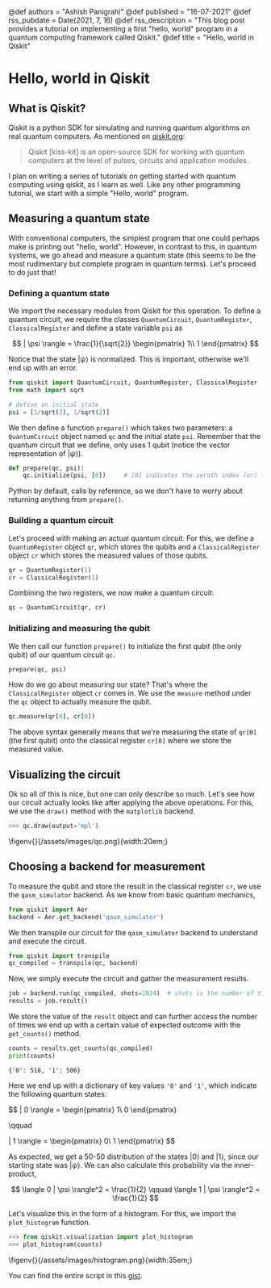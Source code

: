 @def authors = "Ashish Panigrahi"
@def published = "16-07-2021"
@def rss_pubdate = Date(2021, 7, 16)
@def rss_description = "This blog post provides a tutorial on implementing a first \"hello, world\" program in a quantum computing framework called Qiskit."
@def title = "Hello, world in Qiskit"

# Hello, world in Qiskit

## What is Qiskit?

Qiskit is a python SDK for simulating and running quantum algorithms on real quantum
computers. As mentioned on [qiskit.org](https://qiskit.org/):

> Qiskit [kiss-kit] is an open-source SDK for working with quantum computers at the
> level of pulses, circuits and application modules.

I plan on writing a series of tutorials on getting started with quantum computing
using qiskit, as I learn as well. Like any other programming tutorial, we start with
a simple "Hello, world" program.

## Measuring a quantum state

With conventional computers, the simplest program that one could perhaps make is
printing out "hello, world". However, in contrast to this, in quantum systems, we go
ahead and measure a quantum state (this seems to be the most rudimentary but complete
program in quantum terms). Let's proceed to do just that!

### Defining a quantum state

We import the necessary modules from Qiskit for this operation. To define a quantum
circuit, we require the classes `QuantumCircuit`, `QuantumRegister`,
`ClassicalRegister` and define a state variable `psi` as

$$
| \psi \rangle =
\frac{1}{\sqrt{2}}
\begin{pmatrix}
1\\
1
\end{pmatrix}
$$

Notice that the state $| \psi \rangle$ is normalized. This is important, otherwise we'll end up with an error.

```python
from qiskit import QuantumCircuit, QuantumRegister, ClassicalRegister
from math import sqrt

# define an initial state
psi = [1/sqrt(2), 1/sqrt(2)]
```

We then define a function `prepare()` which takes two parameters: a `QuantumCircuit`
object named `qc` and the initial state `psi`. Remember that the quantum circuit that
we define, only uses 1 qubit (notice the vector representation of $| \psi \rangle$).

```python
def prepare(qc, psi):
    qc.initialize(psi, [0])     # [0] indicates the zeroth index (or) the first qubit
```

Python by default, calls by reference, so we don't have to worry about returning
anything from `prepare()`.

### Building a quantum circuit

Let's proceed with making an actual quantum circuit. For this, we define a
`QuantumRegister` object `qr`, which stores the qubits and a `ClassicalRegister`
object `cr` which stores the measured values of those qubits.

```python
qr = QuantumRegister(1)
cr = ClassicalRegister(1)
```

Combining the two registers, we now make a quantum circuit:

```python
qc = QuantumCircuit(qr, cr)
```

### Initializing and measuring the qubit

We then call our function `prepare()` to initialize the first qubit (the only qubit)
of our quantum circuit `qc`.

```python
prepare(qc, psi)
```

How do we go about measuring our state? That's where the `ClassicalRegister` object
`cr` comes in. We use the `measure` method under the `qc` object to actually measure
the qubit.

```python
qc.measure(qr[0], cr[0])
```

The above syntax generally means that we're measuring the state of `qr[0]` (the first
qubit) onto the classical register `cr[0]` where we store the measured value.

## Visualizing the circuit

Ok so all of this is nice, but one can only describe so much. Let's see how our
circuit actually looks like after applying the above operations. For this, we use the
`draw()` method with the `matplotlib` backend.

```python
>>> qc.draw(output='mpl')
```

\figenv{}{/assets/images/qc.png}{width:20em;}

## Choosing a backend for measurement

To measure the qubit and store the result in the classical register `cr`, we use the
`qasm_simulator` backend. As we know from basic quantum mechanics,

```python
from qiskit import Aer
backend = Aer.get_backend('qasm_simulator')
```

We then transpile our circuit for the `qasm_simulator` backend to understand and
execute the circuit.

```python
from qiskit import transpile
qc_compiled = transpile(qc, backend)
```

Now, we simply execute the circuit and gather the measurement results.

```python
job = backend.run(qc_compiled, shots=1024)  # shots is the number of times we run the experiment
results = job.result()
```

We store the value of the `result` object and can further access the number of times we end up with a certain value of expected outcome with the `get_counts()` method.

```python
counts = results.get_counts(qc_compiled)
print(counts)
```

```plaintext
{'0': 518, '1': 506}
```

Here we end up with a dictionary of key values `'0'` and `'1'`, which indicate the following quantum states:

$$
| 0 \rangle =
\begin{pmatrix}
1\\
0
\end{pmatrix}

\qquad

| 1 \rangle =
\begin{pmatrix}
0\\
1
\end{pmatrix}
$$

As expected, we get a 50-50 distribution of the states $|0\rangle$ and $|1\rangle$,
since our starting state was $|\psi\rangle$. We can also calculate this probability
via the inner-product,

$$
\langle 0 | \psi \rangle^2 = \frac{1}{2} \qquad \langle 1 | \psi \rangle^2 = \frac{1}{2}
$$

Let's visualize this in the form of a histogram. For this, we import the
`plot_histogram` function.

```python
>>> from qiskit.visualization import plot_histogram
>>> plot_histogram(counts)
```

\figenv{}{/assets/images/histogram.png}{width:35em;}

You can find the entire script in this
[gist](https://gist.github.com/paniash/52497bf574ea4570ce5f0a21fa093b12).
